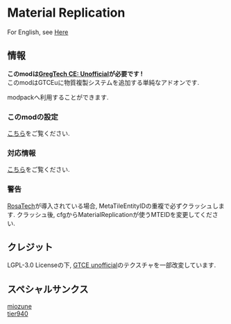 # Material Replication
For English, see [Here](https://github.com/MrKono/MaterialReplication/blob/master/README.md)<br>

## 情報
**このmodは[GregTech CE: Unofficial](https://github.com/GregTechCEu/GregTech)が必要です !**<br>
このmodはGTCEuに物質複製システムを追加する単純なアドオンです.

modpackへ利用することができます.

### このmodの設定
[こちら](https://github.com/MrKono/MaterialReplication/blob/master/Setting_JP.md)をご覧ください.
### 対応情報
[こちら](https://github.com/MrKono/MaterialReplication/blob/master/VersionInformation.md)をご覧ください.
### 警告
[RosaTech](https://www.curseforge.com/minecraft/mc-mods/rosatech)が導入されている場合, MetaTileEntityIDの重複で必ずクラッシュします. クラッシュ後, cfgからMaterialReplicationが使うMTEIDを変更してください.

## クレジット
LGPL-3.0 Licenseの下, [GTCE unofficial](https://github.com/GregTechCEu/GregTech)のテクスチャを一部改変しています.
<br>
## スペシャルサンクス
[miozune](https://github.com/miozune)<br>
[tier940](https://github.com/tier940)
